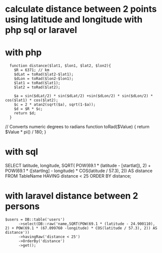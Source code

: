 # calculate distance between 2 points using latitude and longitude with php  sql or laravel


# with php 

      function distance($lat1, $lon1, $lat2, $lon2){
        $R = 6371; // km
        $dLat = toRad($lat2-$lat1);
        $dLon = toRad($lon2-$lon1);
        $lat1 = toRad($lat1);
        $lat2 = toRad($lat2);

        $a = sin($dLat/2) * sin($dLat/2) +sin($dLon/2) * sin($dLon/2) * cos($lat1) * cos($lat2); 
        $c = 2 * atan2(sqrt($a), sqrt(1-$a)); 
        $d = $R * $c;
        return $d;
      }

   // Converts numeric degrees to radians
     function toRad($Value) 
    {
    return $Value * pi() / 180;
    }

  
# with sql 
   SELECT latitude, longitude, SQRT(
     POW(69.1 * (latitude - [startlat]), 2) +
     POW(69.1 * ([startlng] - longitude) * COS(latitude / 57.3), 2)) AS distance
     FROM TableName HAVING distance < 25 ORDER BY distance;

# with laravel  distance between 2 persons
    $users = DB::table('users')
          ->select(DB::raw('name,SQRT(POW(69.1 * (latitude - 24.900110), 2) + POW(69.1 * (67.099760 -longitude) * COS(latitude / 57.3), 2)) AS distance'))
          ->havingRaw('distance < 25')
          ->OrderBy('distance')
          ->get();
